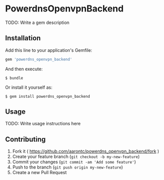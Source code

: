 # PowerdnsOpenvpnBackend

TODO: Write a gem description

## Installation

Add this line to your application's Gemfile:

```ruby
gem 'powerdns_openvpn_backend'
```

And then execute:

    $ bundle

Or install it yourself as:

    $ gem install powerdns_openvpn_backend

## Usage

TODO: Write usage instructions here

## Contributing

1. Fork it ( https://github.com/aarontc/powerdns_openvpn_backend/fork )
2. Create your feature branch (`git checkout -b my-new-feature`)
3. Commit your changes (`git commit -am 'Add some feature'`)
4. Push to the branch (`git push origin my-new-feature`)
5. Create a new Pull Request
